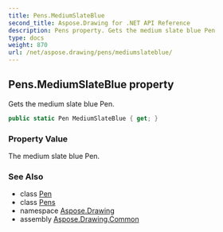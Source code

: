 ```yaml
---
title: Pens.MediumSlateBlue
second_title: Aspose.Drawing for .NET API Reference
description: Pens property. Gets the medium slate blue Pen
type: docs
weight: 870
url: /net/aspose.drawing/pens/mediumslateblue/
---
```

## Pens.MediumSlateBlue property

Gets the medium slate blue Pen.

```csharp
public static Pen MediumSlateBlue { get; }
```

### Property Value

The medium slate blue Pen.

### See Also

* class [Pen](../../pen/)
* class [Pens](../)
* namespace [Aspose.Drawing](../../pens/)
* assembly [Aspose.Drawing.Common](../../../)


